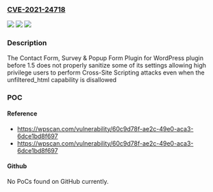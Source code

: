 ### [CVE-2021-24718](https://cve.mitre.org/cgi-bin/cvename.cgi?name=CVE-2021-24718)
![](https://img.shields.io/static/v1?label=Product&message=Contact%20Form%2C%20Survey%20%26%20Popup%20Form%20Plugin%20for%20WordPress%20%E2%80%93%20%20ARForms%20Form%20Builder&color=blue)
![](https://img.shields.io/static/v1?label=Version&message=1.5%3C%201.5%20&color=brighgreen)
![](https://img.shields.io/static/v1?label=Vulnerability&message=CWE-79%20Cross-site%20Scripting%20(XSS)&color=brighgreen)

### Description

The Contact Form, Survey & Popup Form Plugin for WordPress plugin before 1.5 does not properly sanitize some of its settings allowing high privilege users to perform Cross-Site Scripting attacks even when the unfiltered_html capability is disallowed

### POC

#### Reference
- https://wpscan.com/vulnerability/60c9d78f-ae2c-49e0-aca3-6dce1bd8f697
- https://wpscan.com/vulnerability/60c9d78f-ae2c-49e0-aca3-6dce1bd8f697

#### Github
No PoCs found on GitHub currently.

